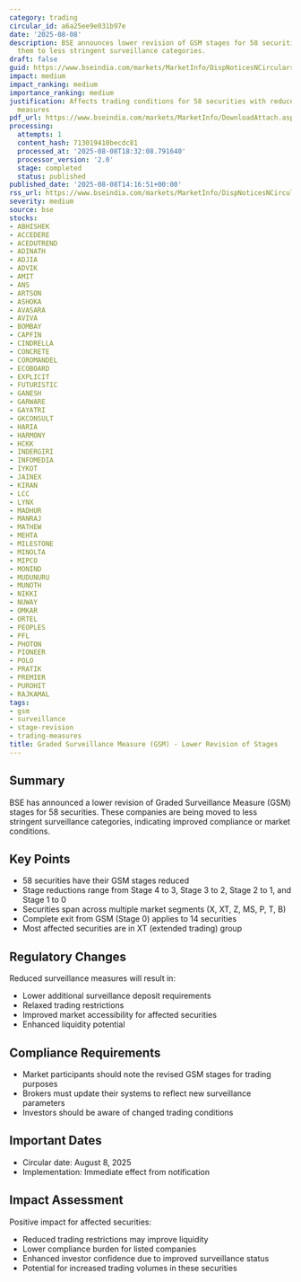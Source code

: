 ```yaml
---
category: trading
circular_id: a6a25ee9e031b97e
date: '2025-08-08'
description: BSE announces lower revision of GSM stages for 58 securities, moving
  them to less stringent surveillance categories.
draft: false
guid: https://www.bseindia.com/markets/MarketInfo/DispNoticesNCirculars.aspx?Noticeid={F8E2EFE7-ADEC-4E9B-9906-5F5195D2AA11}&noticeno=20250808-52&dt=08/08/2025&icount=52&totcount=62&flag=0
impact: medium
impact_ranking: medium
importance_ranking: medium
justification: Affects trading conditions for 58 securities with reduced surveillance
  measures
pdf_url: https://www.bseindia.com/markets/MarketInfo/DownloadAttach.aspx?id=20250808-52&attachedId=53334aca-2296-41e9-a120-109b6ceb2f61
processing:
  attempts: 1
  content_hash: 713019410becdc81
  processed_at: '2025-08-08T18:32:08.791640'
  processor_version: '2.0'
  stage: completed
  status: published
published_date: '2025-08-08T14:16:51+00:00'
rss_url: https://www.bseindia.com/markets/MarketInfo/DispNoticesNCirculars.aspx?Noticeid={F8E2EFE7-ADEC-4E9B-9906-5F5195D2AA11}&noticeno=20250808-52&dt=08/08/2025&icount=52&totcount=62&flag=0
severity: medium
source: bse
stocks:
- ABHISHEK
- ACCEDERE
- ACEDUTREND
- ADINATH
- ADJIA
- ADVIK
- AMIT
- ANS
- ARTSON
- ASHOKA
- AVASARA
- AVIVA
- BOMBAY
- CAPFIN
- CINDRELLA
- CONCRETE
- COROMANDEL
- ECOBOARD
- EXPLICIT
- FUTURISTIC
- GANESH
- GARWARE
- GAYATRI
- GKCONSULT
- HARIA
- HARMONY
- HCKK
- INDERGIRI
- INFOMEDIA
- IYKOT
- JAINEX
- KIRAN
- LCC
- LYNX
- MADHUR
- MANRAJ
- MATHEW
- MEHTA
- MILESTONE
- MINOLTA
- MIPCO
- MONIND
- MUDUNURU
- MUNOTH
- NIKKI
- NUWAY
- OMKAR
- ORTEL
- PEOPLES
- PFL
- PHOTON
- PIONEER
- POLO
- PRATIK
- PREMIER
- PUROHIT
- RAJKAMAL
tags:
- gsm
- surveillance
- stage-revision
- trading-measures
title: Graded Surveillance Measure (GSM) - Lower Revision of Stages
---
```


## Summary

BSE has announced a lower revision of Graded Surveillance Measure (GSM) stages for 58 securities. These companies are being moved to less stringent surveillance categories, indicating improved compliance or market conditions.

## Key Points

- 58 securities have their GSM stages reduced
- Stage reductions range from Stage 4 to 3, Stage 3 to 2, Stage 2 to 1, and Stage 1 to 0
- Securities span across multiple market segments (X, XT, Z, MS, P, T, B)
- Complete exit from GSM (Stage 0) applies to 14 securities
- Most affected securities are in XT (extended trading) group

## Regulatory Changes

Reduced surveillance measures will result in:
- Lower additional surveillance deposit requirements
- Relaxed trading restrictions
- Improved market accessibility for affected securities
- Enhanced liquidity potential

## Compliance Requirements

- Market participants should note the revised GSM stages for trading purposes
- Brokers must update their systems to reflect new surveillance parameters
- Investors should be aware of changed trading conditions

## Important Dates

- Circular date: August 8, 2025
- Implementation: Immediate effect from notification

## Impact Assessment

Positive impact for affected securities:
- Reduced trading restrictions may improve liquidity
- Lower compliance burden for listed companies
- Enhanced investor confidence due to improved surveillance status
- Potential for increased trading volumes in these securities